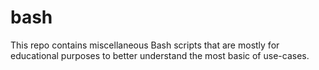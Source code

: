 # bash
This repo contains miscellaneous Bash scripts that are mostly for educational purposes to better understand the most basic of use-cases.

